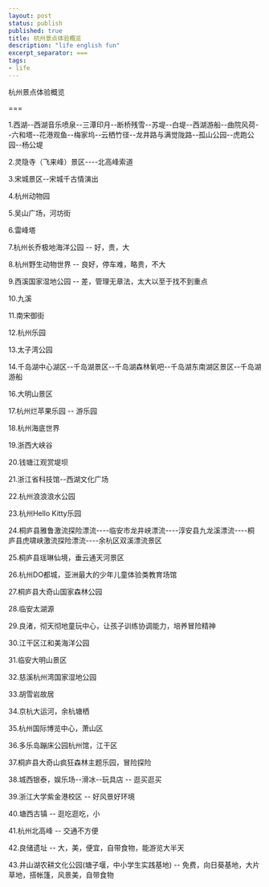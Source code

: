 ```yaml
---
layout: post
status: publish
published: true
title: 杭州景点体验概览
description: "life english fun"
excerpt_separator: ===
tags:
- life
---
```


杭州景点体验概览

===

1.西湖--西湖音乐喷泉--三潭印月--断桥残雪--苏堤--白堤--西湖游船--曲院风荷--六和塔--花港观鱼--梅家坞--云栖竹径--龙井路与满觉陇路--孤山公园--虎跑公园--杨公堤

2.灵隐寺（飞来峰）景区----北高峰索道

3.宋城景区--宋城千古情演出

4.杭州动物园

5.吴山广场，河坊街

6.雷峰塔

7.杭州长乔极地海洋公园 -- 好，贵，大

8.杭州野生动物世界 -- 良好，停车难，略贵，不大

9.西溪国家湿地公园 -- 差，管理无章法，太大以至于找不到重点

10.九溪

11.南宋御街

12.杭州乐园

13.太子湾公园

14.千岛湖中心湖区--千岛湖景区--千岛湖森林氧吧--千岛湖东南湖区景区--千岛湖游船

16.大明山景区

17.杭州烂苹果乐园 -- 游乐园

18.杭州海底世界

19.浙西大峡谷

20.钱塘江观赏堤坝

21.浙江省科技馆--西湖文化广场

22.杭州浪浪浪水公园

23.杭州Hello Kitty乐园

24.桐庐县雅鲁激流探险漂流----临安市龙井峡漂流----淳安县九龙溪漂流----桐庐县虎啸峡激流探险漂流----余杭区双溪漂流景区

25.桐庐县瑶琳仙境，垂云通天河景区

26.杭州DO都城，亚洲最大的少年儿童体验类教育场馆

27.桐庐县大奇山国家森林公园

28.临安太湖源

29.良渚，彻天彻地童玩中心，让孩子训练协调能力，培养冒险精神

30.江干区江和美海洋公园

31.临安大明山景区

32.慈溪杭州湾国家湿地公园

33.胡雪岩故居

34.京杭大运河，余杭塘栖

35.杭州国际博览中心，萧山区

36.多乐岛蹦床公园杭州馆，江干区

37.桐庐县大奇山疯狂森林主题乐园，冒险探险

38.城西银泰，娱乐场--滑冰--玩具店 -- 逛买逛买

39.浙江大学紫金港校区 -- 好风景好环境

40.塘西古镇  -- 逛吃逛吃，小

41.杭州北高峰 -- 交通不方便

42.良储遗址 -- 大，美，便宜，自带食物，能游览大半天

43.井山湖农耕文化公园(塘子堰，中小学生实践基地) -- 免费，向日葵基地，大片草地，搭帐篷，风景美，自带食物

